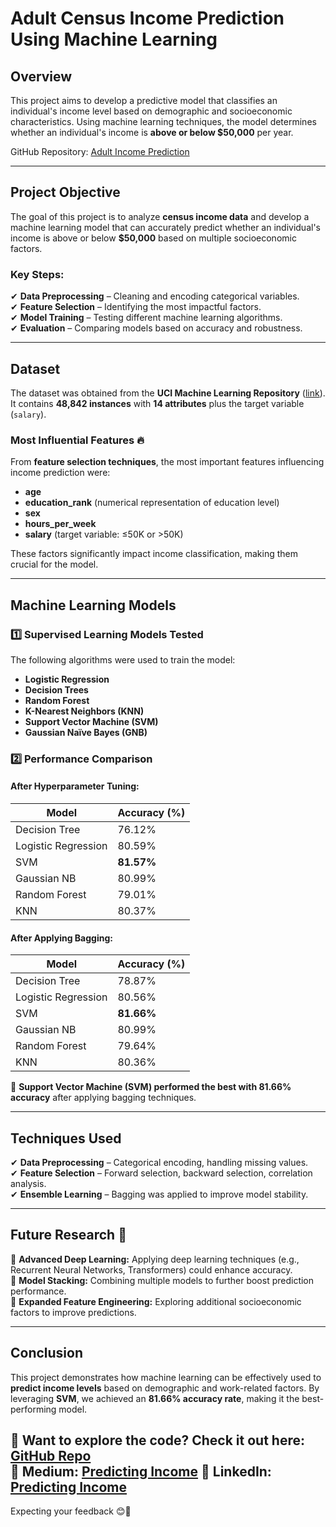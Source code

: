 # **Adult Census Income Prediction Using Machine Learning**  

## **Overview**  
This project aims to develop a predictive model that classifies an individual's income level based on demographic and socioeconomic characteristics. Using machine learning techniques, the model determines whether an individual's income is **above or below $50,000** per year.  

GitHub Repository: [Adult Income Prediction](https://github.com/akindream/adult_income_prediction)  

---

## **Project Objective**  
The goal of this project is to analyze **census income data** and develop a machine learning model that can accurately predict whether an individual's income is above or below **$50,000** based on multiple socioeconomic factors.  

### **Key Steps:**  
✔ **Data Preprocessing** – Cleaning and encoding categorical variables.  
✔ **Feature Selection** – Identifying the most impactful factors.  
✔ **Model Training** – Testing different machine learning algorithms.  
✔ **Evaluation** – Comparing models based on accuracy and robustness.  

---

## **Dataset**  
The dataset was obtained from the **UCI Machine Learning Repository** ([link](http://archive.ics.uci.edu/dataset/2/adult)). It contains **48,842 instances** with **14 attributes** plus the target variable (`salary`).  

### **Most Influential Features** 🔥  
From **feature selection techniques**, the most important features influencing income prediction were:  
- **age**  
- **education_rank** (numerical representation of education level)  
- **sex**  
- **hours_per_week**  
- **salary** (target variable: ≤50K or >50K)  

These factors significantly impact income classification, making them crucial for the model.  

---

## **Machine Learning Models**  

### **1️⃣ Supervised Learning Models Tested**  
The following algorithms were used to train the model:  
- **Logistic Regression**  
- **Decision Trees**  
- **Random Forest**  
- **K-Nearest Neighbors (KNN)**  
- **Support Vector Machine (SVM)**  
- **Gaussian Naïve Bayes (GNB)**  

### **2️⃣ Performance Comparison**  

#### **After Hyperparameter Tuning:**  
| Model                 | Accuracy (%) |
|----------------------|-------------|
| Decision Tree       | 76.12%      |
| Logistic Regression | 80.59%      |
| SVM                 | **81.57%**  |
| Gaussian NB         | 80.99%      |
| Random Forest       | 79.01%      |
| KNN                 | 80.37%      |

#### **After Applying Bagging:**  
| Model                 | Accuracy (%) |
|----------------------|-------------|
| Decision Tree       | 78.87%      |
| Logistic Regression | 80.56%      |
| SVM                 | **81.66%**  |
| Gaussian NB         | 80.99%      |
| Random Forest       | 79.64%      |
| KNN                 | 80.36%      |

📌 **Support Vector Machine (SVM) performed the best with 81.66% accuracy** after applying bagging techniques.  

---

## **Techniques Used**  
✔ **Data Preprocessing** – Categorical encoding, handling missing values.  
✔ **Feature Selection** – Forward selection, backward selection, correlation analysis.  
✔ **Ensemble Learning** – Bagging was applied to improve model stability.  

---

## **Future Research 🔬**  
🚀 **Advanced Deep Learning:** Applying deep learning techniques (e.g., Recurrent Neural Networks, Transformers) could enhance accuracy.  
🚀 **Model Stacking:** Combining multiple models to further boost prediction performance.  
🚀 **Expanded Feature Engineering:** Exploring additional socioeconomic factors to improve predictions.  

---

## **Conclusion**  
This project demonstrates how machine learning can be effectively used to **predict income levels** based on demographic and work-related factors. By leveraging **SVM**, we achieved an **81.66% accuracy rate**, making it the best-performing model.  

📌 **Want to explore the code?** Check it out here: [GitHub Repo](https://github.com/akindream/adult_income_prediction)  
📌 **Medium:** [Predicting Income](https://medium.com/@akindream/predicting-income-levels-using-machine-learning-a-deep-dive-into-the-adult-census-income-dataset-5ff246087748)
📌 **LinkedIn:** [Predicting Income](https://www.linkedin.com/posts/ernest-braimoh-29284b141_predicting-income-levels-using-machine-learning-activity-7306296340110626816-Zmeb?utm_source=share&utm_medium=member_desktop&rcm=ACoAACJ5f84BSF16YQBlNnzy86sMhIc99PdU8l0)
---

Expecting your feedback 😊🚀
